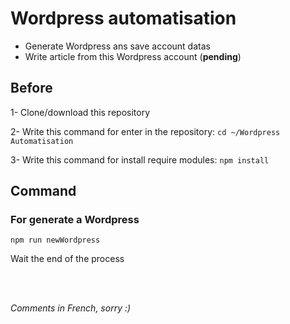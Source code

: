# Wordpress automatisation

* Generate Wordpress ans save account datas
* Write article from this Wordpress account (__pending__)


## Before
 1- Clone/download this repository
 
 2- Write this command for enter in the repository: `cd ~/Wordpress Automatisation`
 
 3- Write this command for install require modules: `npm install`
 
 
## Command

### For generate a Wordpress

`npm run newWordpress`

Wait the end of the process


<br><br>

_Comments in French, sorry :)_
